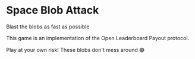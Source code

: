 # Space Blob Attack
Blast the blobs as fast as possible

This game is an implementation of the Open Leaderboard Payout protocol.

Play at your own risk! These blobs don't mess around 🟣
